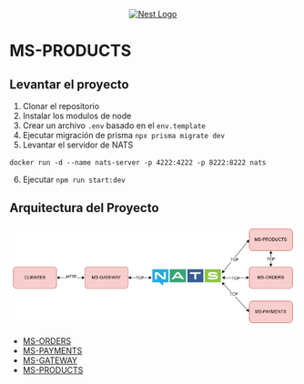 <p align="center">
  <a href="http://nestjs.com/" target="blank"><img src="https://nestjs.com/img/logo-small.svg" width="120" alt="Nest Logo" /></a>
</p>

# MS-PRODUCTS

## Levantar el proyecto

1. Clonar el repositorio
2. Instalar los modulos de node
3. Crear un archivo `.env` basado en el `env.template`
4. Ejecutar migración de prisma `npx prisma migrate dev`
5. Levantar el servidor de NATS
```
docker run -d --name nats-server -p 4222:4222 -p 8222:8222 nats
```
6. Ejecutar `npm run start:dev`

## Arquitectura del Proyecto

<p align="center">
  <img src="assets/arquitectura.png" width="600" alt="Arquitectura">
</p>

- [MS-ORDERS](https://github.com/Gibson-Arbey/NEST-MS-ORDERS)
- [MS-PAYMENTS](https://github.com/Gibson-Arbey/NEST-MS-PAYMENTS)
- [MS-GATEWAY](https://github.com/Gibson-Arbey/NEST-MS-GATEWAY)
- [MS-PRODUCTS](https://github.com/Gibson-Arbey/NEST-MS-PRODUCTS)